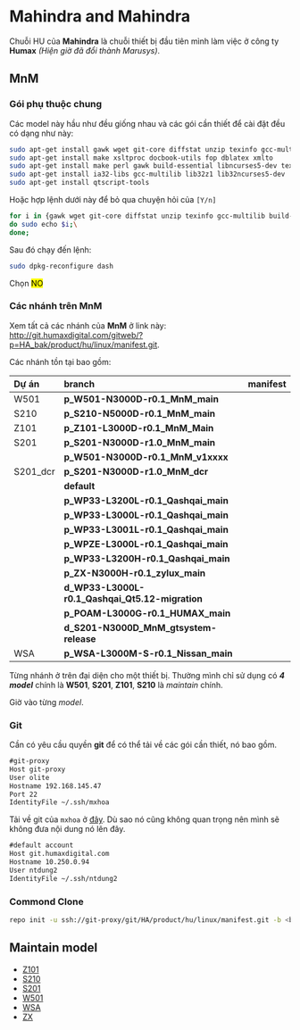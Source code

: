 # Mahindra and Mahindra

Chuỗi HU của __Mahindra__ là chuỗi thiết bị đầu tiên mình làm việc ở công ty __Humax__ _(Hiện giờ đã đổi thành Marusys)_.

## MnM
### Gói phụ thuộc chung

Các model này hầu như đều giống nhau và các gói cần thiết để cài đặt đều có dạng như này:

```bash
sudo apt-get install gawk wget git-core diffstat unzip texinfo gcc-multilib build-essential chrpath socat cpio python python3 python3-pip python3-pexpect xz-utils debianutils iputils-ping python3-git python3-jinja2 libegl1-mesa libsdl1.2-dev pylint3 xterm qt4-dev-tools
sudo apt-get install make xsltproc docbook-utils fop dblatex xmlto
sudo apt-get install make perl gawk build-essential libncurses5-dev texinfo bison flex autoconf
sudo apt-get install ia32-libs gcc-multilib lib32z1 lib32ncurses5-dev
sudo apt-get install qtscript-tools
```

Hoặc hợp lệnh dưới này để bỏ qua chuyện hỏi của `[Y/n]`

```bash
for i in {gawk wget git-core diffstat unzip texinfo gcc-multilib build-essential chrpath socat cpio python python3 python3-pip python3-pexpect xz-utils debianutils iputils-ping python3-git python3-jinja2 libegl1-mesa libsdl1.2-dev pylint3 xterm qt4-dev-tools make xsltproc docbook-utils fop dblatex xmlto perl gawk build-essential libncurses5-dev texinfo bison flex autoconf ia32-libs gcc-multilib lib32z1 lib32ncurses5-dev qtscript-tools};\
do sudo echo $i;\
done;
```
Sau đó chạy đến lệnh:
```bash
sudo dpkg-reconfigure dash
```

Chọn <mark>NO</mark>

### Các nhánh trên MnM

Xem tất cả các nhánh của __MnM__ ở link này: http://git.humaxdigital.com/gitweb/?p=HA_bak/product/hu/linux/manifest.git.

Các nhánh tồn tại bao gồm:

| Dự án    | branch                                          | manifest |
| :------- | :---------------------------------------------- | :------- |
| W501     | __p_W501-N3000D-r0.1_MnM_main__                 |          |
| S210     | __p_S210-N5000D-r0.1_MnM_main__                 |          |
| Z101     | __p_Z101-L3000D-r0.1_MnM_Main__                 |          |
| S201     | __p_S201-N3000D-r1.0_MnM_main__                 |          |
|          | __p_W501-N3000D-r0.1_MnM_v1xxxx__               |          |
| S201_dcr | __p_S201-N3000D-r1.0_MnM_dcr__                  |          |
|          | __default__                                     |          |
|          | __p_WP33-L3200L-r0.1_Qashqai_main__             |          |
|          | __p_WP33-L3000L-r0.1_Qashqai_main__             |          |
|          | __p_WP33-L3001L-r0.1_Qashqai_main__             |          |
|          | __p_WPZE-L3000L-r0.1_Qashqai_main__             |          |
|          | __p_WP33-L3200H-r0.1_Qashqai_main__             |          |
|          | __p_ZX-N3000H-r0.1_zylux_main__                 |          |
|          | __d_WP33-L3000L-r0.1_Qashqai_Qt5.12-migration__ |          |
|          | __p_POAM-L3000G-r0.1_HUMAX_main__               |          |
|          | __d_S201-N3000D_MnM_gtsystem-release__          |          |
| WSA      | __p_WSA-L3000M-S-r0.1_Nissan_main__             |          |

Từng nhánh ở trên đại diện cho một thiết bị. Thường mình chỉ sử dụng có ___4 model___ chính là __W501__, __S201__, __Z101__, __S210__ là _maintain_ chính.


Giờ vào từng _model_.

### Git

Cần có yêu cầu quyền __git__ để có thể tải về các gói cần thiết, nó bao gồm.

```txt
#git-proxy
Host git-proxy
User olite
Hostname 192.168.145.47
Port 22
IdentityFile ~/.ssh/mxhoa
```

Tải về git của `mxhoa` ở [đây](https://wiki.humaxdigital.com/pages/viewpageattachments.action?pageId=74360984). Dù sao nó cũng không quan trọng nên mình sẽ không đưa nội dung nó lên đây.

```txt
#default account
Host git.humaxdigital.com
Hostname 10.250.0.94
User ntdung2
IdentityFile ~/.ssh/ntdung2
```
### Commond Clone

```bash
repo init -u ssh://git-proxy/git/HA/product/hu/linux/manifest.git -b <branch>
```
## Maintain model
- [Z101](./work-z101-overview.md)
- [S210](./work-s210-overview.md)
- [S201](./work-s201-overview.md)
- [W501](./work-w501-overview.md)
- [WSA](./work-wsa-overview.md)
- [ZX](./work-zx-overview.md)
